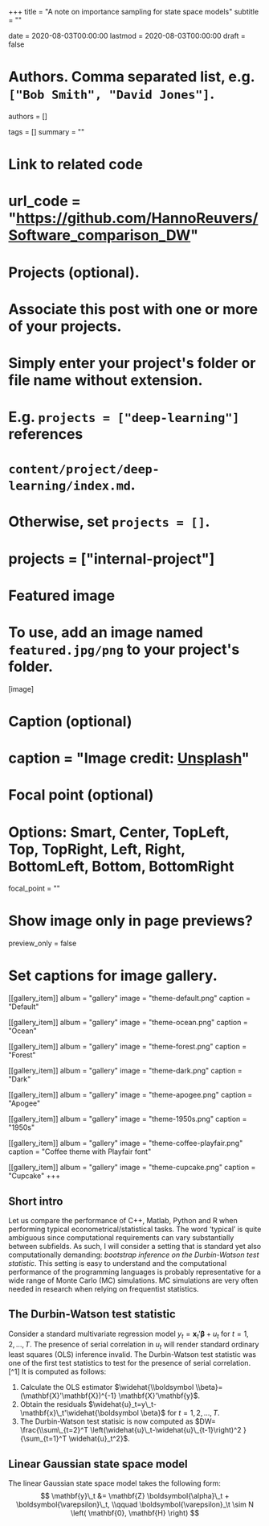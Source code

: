 +++
title = "A note on importance sampling for state space models"
subtitle = ""

date = 2020-08-03T00:00:00
lastmod = 2020-08-03T00:00:00
draft = false

# Authors. Comma separated list, e.g. `["Bob Smith", "David Jones"]`.
authors = []

tags = []
summary = ""

# Link to related code
# url_code = "https://github.com/HannoReuvers/Software_comparison_DW"

# Projects (optional).
#   Associate this post with one or more of your projects.
#   Simply enter your project's folder or file name without extension.
#   E.g. `projects = ["deep-learning"]` references 
#   `content/project/deep-learning/index.md`.
#   Otherwise, set `projects = []`.
# projects = ["internal-project"]

# Featured image
# To use, add an image named `featured.jpg/png` to your project's folder. 
[image]
  # Caption (optional)
  # caption = "Image credit: [**Unsplash**](https://unsplash.com/photos/CpkOjOcXdUY)"

  # Focal point (optional)
  # Options: Smart, Center, TopLeft, Top, TopRight, Left, Right, BottomLeft, Bottom, BottomRight
  focal_point = ""

# Show image only in page previews?
  preview_only = false

# Set captions for image gallery.

[[gallery_item]]
album = "gallery"
image = "theme-default.png"
caption = "Default"

[[gallery_item]]
album = "gallery"
image = "theme-ocean.png"
caption = "Ocean"

[[gallery_item]]
album = "gallery"
image = "theme-forest.png"
caption = "Forest"

[[gallery_item]]
album = "gallery"
image = "theme-dark.png"
caption = "Dark"

[[gallery_item]]
album = "gallery"
image = "theme-apogee.png"
caption = "Apogee"

[[gallery_item]]
album = "gallery"
image = "theme-1950s.png"
caption = "1950s"

[[gallery_item]]
album = "gallery"
image = "theme-coffee-playfair.png"
caption = "Coffee theme with Playfair font"

[[gallery_item]]
album = "gallery"
image = "theme-cupcake.png"
caption = "Cupcake"
+++


## Short intro

Let us compare the performance of C++, Matlab, Python and R when performing typical econometrical/statistical tasks. The word ‘typical’ is quite ambiguous since computational requirements can vary substantially between subfields. As such, I will consider a setting that is standard yet also computationally demanding: _bootstrap inference on the Durbin-Watson test statistic_. This setting is easy to understand and the computational performance of the programming languages is probably representative for a wide range of Monte Carlo (MC) simulations. MC simulations are very often needed in research when relying on frequentist statistics.

## The Durbin-Watson test statistic
Consider a standard multivariate regression model $y_t^{} = \mathbf{x}_t' \boldsymbol \beta + u_t^{}$ for $t = 1, 2, . . . , T$. The presence of serial correlation in $u_t$ will render standard ordinary least squares (OLS) inference invalid. The Durbin-Watson test statistic was one of the first test statistics to test for the presence of serial correlation.[^1] It is computed as follows:

1. Calculate the OLS estimator $\widehat{\\boldsymbol \\beta}=(\mathbf{X}'\mathbf{X})^{-1} \mathbf{X}'\mathbf{y}$.
2. Obtain the residuals $\widehat{u}_t=y\_t- \mathbf{x}\_t'\widehat{\boldsymbol \beta}$ for $t = 1, 2, . . . , T$.
3. The Durbin-Watson test statisic is now computed as $DW= \frac{\\sum\_{t=2}^T \left(\widehat{u}\_t-\widehat{u}\_{t-1}\right)^2  }{\sum_{t=1}^T \widehat{u}_t^2}$.


## Linear Gaussian state space model

The linear Gaussian state space model takes the following form:
$$
\mathbf{y}\_t &= \mathbf{Z} \boldsymbol{\alpha}\_t + \boldsymbol{\varepsilon}\_t, \\qquad  \boldsymbol{\varepsilon}_\t \sim N \left( \mathbf{0}, \mathbf{H} \right)
$$




